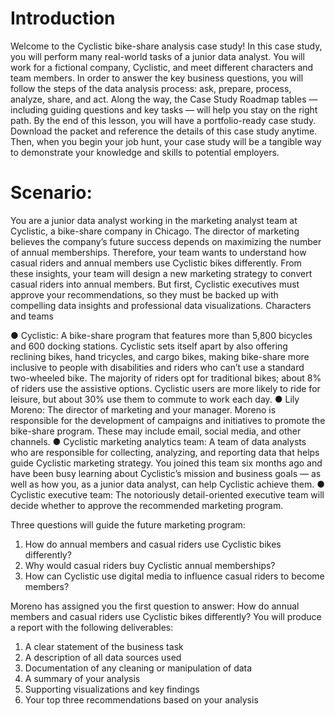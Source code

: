 # Introduction
Welcome to the Cyclistic bike-share analysis case study! In this case study, you will perform many real-world tasks of a junior data analyst. You will work for a fictional company, Cyclistic, and meet different characters and team members. In order to answer the key business questions, you will follow the steps of the data analysis process: ask, prepare, process, analyze, share, and act. Along the way, the Case Study Roadmap tables — including guiding questions and key tasks — will help you stay on the right path.
By the end of this lesson, you will have a portfolio-ready case study. Download the packet and reference the details of this case study anytime. Then, when you begin your job hunt, your case study will be a tangible way to demonstrate your knowledge and skills to potential employers.
 
# Scenario: 
You are a junior data analyst working in the marketing analyst team at Cyclistic, a bike-share company in Chicago. The director of marketing believes the company’s future success depends on maximizing the number of annual memberships. Therefore, your team wants to understand how casual riders and annual members use Cyclistic bikes differently. From these insights, your team will design a new marketing strategy to convert casual riders into annual members. But first, Cyclistic executives must approve your recommendations, so they must be backed up with compelling data insights and professional data visualizations.
Characters and teams


● Cyclistic: A bike-share program that features more than 5,800 bicycles and 600 docking stations. Cyclistic sets itself apart by also offering reclining bikes, hand tricycles, and cargo bikes, making bike-share more inclusive to people with disabilities and riders who can’t use a standard two-wheeled bike. The majority of riders opt for traditional bikes; about 8% of riders use the assistive options. Cyclistic users are more likely to ride for leisure, but about 30% use them to commute to work each day.
● Lily Moreno: The director of marketing and your manager. Moreno is responsible for the development of campaigns and initiatives to promote the bike-share program. These may include email, social media, and other channels.
● Cyclistic marketing analytics team: A team of data analysts who are responsible for collecting, analyzing, and reporting data that helps guide Cyclistic marketing strategy. You joined this team six months ago and have been busy learning about Cyclistic’s mission and business goals — as well as how you, as a junior data analyst, can help Cyclistic achieve them.
● Cyclistic executive team: The notoriously detail-oriented executive team will decide whether to approve the recommended marketing program.

Three questions will guide the future marketing program:
1. How do annual members and casual riders use Cyclistic bikes differently?
2. Why would casual riders buy Cyclistic annual memberships?
3. How can Cyclistic use digital media to influence casual riders to become members?

Moreno has assigned you the first question to answer: How do annual members and casual riders use Cyclistic bikes differently?
You will produce a report with the following deliverables:
1. A clear statement of the business task
2. A description of all data sources used
3. Documentation of any cleaning or manipulation of data
4. A summary of your analysis
5. Supporting visualizations and key findings
6. Your top three recommendations based on your analysis

